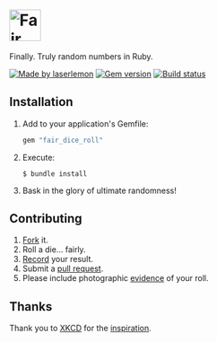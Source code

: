 <h1>
  <picture>
    <source media="(prefers-color-scheme: light)" srcset="https://github.com/user-attachments/assets/00e02a4a-80e5-4ba5-a86c-397f2bccbfa2">
    <source media="(prefers-color-scheme: dark)" srcset="https://github.com/user-attachments/assets/48e6f6c2-f546-4ae8-ae41-90813a7bb623">
    <img alt="Fair Dice Roll" src="https://github.com/user-attachments/assets/00e02a4a-80e5-4ba5-a86c-397f2bccbfa2" style="height:2em">
  </picture>
</h1>

Finally. Truly random numbers in Ruby.

[![Made by laserlemon](https://img.shields.io/badge/laser-lemon-fc0?style=flat-square)](https://github.com/laserlemon)
[![Gem version](https://img.shields.io/gem/v/fair_dice_roll?style=flat-square)](https://rubygems.org/gems/fair_dice_roll)
[![Build status](https://img.shields.io/github/actions/workflow/status/laserlemon/fair_dice_roll/test.yml?style=flat-square)](https://github.com/laserlemon/fair_dice_roll/actions/workflows/test.yml)

## Installation

1. Add to your application's Gemfile:

   ```ruby
   gem "fair_dice_roll"
   ```

2. Execute:

   ```
   $ bundle install
   ```

3. Bask in the glory of ultimate randomness!

## Contributing

1. [Fork](https://github.com/laserlemon/fair_dice_roll/fork) it.
2. Roll a die… fairly.
3. [Record](https://github.com/laserlemon/fair_dice_roll/blob/-/lib/fair_dice_roll.rb#L6-L7) your result.
4. Submit a [pull request](https://github.com/laserlemon/fair_dice_roll/pulls).
5. Please include photographic [evidence](https://cloud.githubusercontent.com/assets/34264/6920894/4f46d4de-d78f-11e4-8414-6c436864705e.JPG) of your roll.

## Thanks

Thank you to [XKCD](http://xkcd.com) for the [inspiration](http://xkcd.com/221/).
